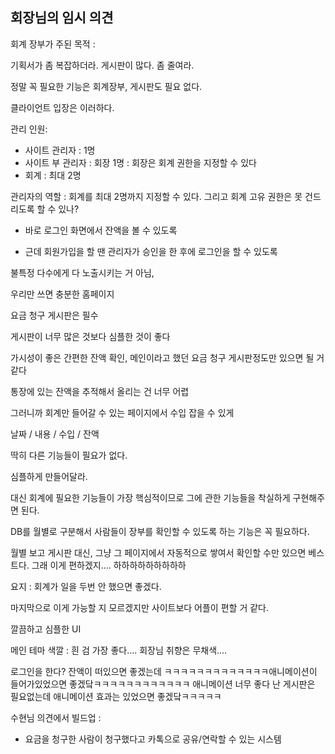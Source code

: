 ## 회장님의 임시 의견

회계 장부가 주된 목적 : 

기획서가 좀 복잡하더라. 게시판이 많다. 좀 줄여라.

정말 꼭 필요한 기능은 회계장부, 게시판도 필요 없다.

클라이언트 입장은 이러하다.





관리 인원:

- 사이트 관리자 : 1명
- 사이트 부 관리자 : 회장 1명 : 회장은 회계 권한을 지정할 수 있다
- 회계 : 최대 2명

관리자의 역할 : 회계를 최대 2명까지 지정할 수 있다. 그리고 회계 고유 권한은 못 건드리도록 할 수 있나?





- 바로 로그인 화면에서 잔액을 볼 수 있도록

- 근데 회원가입을 할 땐 관리자가 승인을 한 후에 로그인을 할 수 있도록





불특정 다수에게 다 노출시키는 거 아님,

우리만 쓰면 충분한 홈페이지





요금 청구 게시판은 필수





게시판이 너무 많은 것보다 심플한 것이 좋다

가시성이 좋은 간편한 잔액 확인, 메인이라고 했던 요금 청구 게시판정도만 있으면 될 거 같다





통장에 있는 잔액을 추적해서 올리는 건 너무 어렵

그러니까 회계만 들어갈 수 있는 페이지에서 수입 잡을 수 있게

날짜 / 내용 / 수입 / 잔액





딱히 다른 기능들이 필요가 없다.

심플하게 만들어달라.





대신 회계에 필요한 기능들이 가장 핵심적이므로 그에 관한 기능들을 착실하게 구현해주면 된다.

DB를 월별로 구분해서 사람들이 장부를 확인할 수 있도록 하는 기능은 꼭 필요하다.

월별 보고 게시판 대신, 그냥 그 페이지에서 자동적으로 쌓여서 확인할 수만 있으면 베스트다. 그래 이게 편하겠지.... 하하하하하하하하하





요지 : 회계가 일을 두번 안 했으면 좋겠다.





마지막으로 이게 가능할 지 모르겠지만 사이트보다 어플이 편할 거 같다.





깔끔하고 심플한 UI 

메인 테마 색깔 : 흰 검 가장 좋다.... 회장님 취향은 무채색....

로그인을 한다? 잔액이 떠있으면 좋겠는데 ㅋㅋㅋㅋㅋㅋㅋㅋㅋㅋㅋㅋㅋ애니메이션이 들어가있었으면 좋겠닼ㅋㅋㅋㅋㅋㅋㅋㅋㅋㅋㅋㅋ 애니메이션 너무 좋다 난 게시판은 필요없는데 애니메이션 효과는 있었으면 좋겠닼ㅋㅋㅋㅋㅋ





수현님 의견에서 빌드업 : 

- 요금을 청구한 사람이 청구했다고 카톡으로 공유/연락할 수 있는 시스템